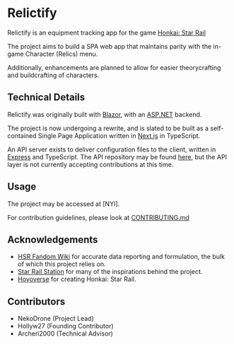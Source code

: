 # Relictify

Relictify is an equipment tracking app for the game [Honkai: Star Rail](https://hsr.hoyoverse.com/)

The project aims to build a SPA web app that maintains parity with the in-game Character (Relics) menu.

Additionally, enhancements are planned to allow for easier theorycrafting and buildcrafting of characters.

## Technical Details

Relictify was originally built with [Blazor](https://dotnet.microsoft.com/en-us/apps/aspnet/web-apps/blazor), with an [ASP.NET](https://dotnet.microsoft.com/en-us/apps/aspnet) backend.

The project is now undergoing a rewrite, and is slated to be built as a self-contained Single Page Application written in [Next.js](https://nextjs.org/) in TypeScript.

An API server exists to deliver configuration files to the client, written in [Express](https://expressjs.com/) and TypeScript. The API repository may be found [here](https://github.com/NekoDrone/relictify-api), but the API layer is not currently accepting contributions at this time.

## Usage

The project may be accessed at [NYI].

For contribution guidelines, please look at [CONTRIBUTING.md](https://github.com/NekoDrone/relictify-app/blob/master/CONTRIBUTING.md)

## Acknowledgements

- [HSR Fandom Wiki](https://honkai-star-rail.fandom.com/) for accurate data reporting and formulation, the bulk of which this project relies on.
- [Star Rail Station](https://starrailstation.com/) for many of the inspirations behind the project.
- [Hoyoverse](https://www.hoyoverse.com/) for creating Honkai: Star Rail.

## Contributors

- NekoDrone (Project Lead)
- Hollyw27 (Founding Contributor)
- Archeri2000 (Technical Advisor)
